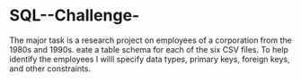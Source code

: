 # SQL--Challenge-
The major task is a research project on employees of a corporation from the 1980s and 1990s.  eate a table schema for each of the six CSV files. To help identify the employees I willl specify data types, primary keys, foreign keys, and other constraints.
